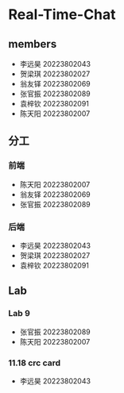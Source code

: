 # Real-Time-Chat
## members
+ 李远昊 20223802043
+ 贺梁琪 20223802027
+ 翁友铎 20223802069
+ 张官振 20223802089
+ 袁梓钦 20223802091
+ 陈天阳 20223802007
## 分工
### 前端
+ 陈天阳 20223802007
+ 翁友铎 20223802069
+ 张官振 20223802089
### 后端
+ 李远昊 20223802043
+ 贺梁琪 20223802027
+ 袁梓钦 20223802091
## Lab
### Lab 9
+ 张官振 20223802089
+ 陈天阳 20223802007
### 11.18 crc card
+ 李远昊 20223802043